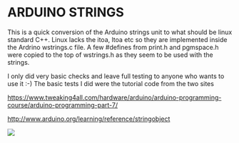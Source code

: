 # ARDUINO STRINGS
>
This is a quick conversion of the Arduino strings unit to what should be linux standard C++. Linux lacks the itoa, ltoa etc so they are implemented inside the Ardrino wstrings.c file. A few #defines from print.h and pgmspace.h were copied to the top of wstrings.h as they seem to be used with the strings. 
>
I only did very basic checks and leave full testing to anyone who wants to use it :-)
The basic tests I did were the tutorial code from the two sites
>
https://www.tweaking4all.com/hardware/arduino/arduino-programming-course/arduino-programming-part-7/
>
http://www.arduino.org/learning/reference/stringobject
>
![](https://github.com/LdB-ECM/Raspberry-Pi/blob/master/Images/Arduino1.jpg)
